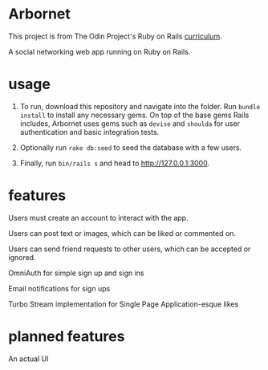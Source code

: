 # Arbornet

This project is from The Odin Project's Ruby on Rails [curriculum](https://www.theodinproject.com/lessons/ruby-on-rails-rails-final-project).

A social networking web app running on Ruby on Rails.

# usage

1. To run, download this repository and navigate into the folder. Run `bundle install` to install any necessary gems. On top of the base gems Rails includes, Arbornet uses gems such as `devise` and `shoulda` for user authentication and basic integration tests.

2. Optionally run `rake db:seed` to seed the database with a few users.

3. Finally, run `bin/rails s` and head to http://127.0.0.1:3000.

# features

Users must create an account to interact with the app.

Users can post text or images, which can be liked or commented on.

Users can send friend requests to other users, which can be accepted or ignored.

OmniAuth for simple sign up and sign ins

Email notifications for sign ups

Turbo Stream implementation for Single Page Application-esque likes

# planned features

An actual UI